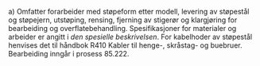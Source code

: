 a) Omfatter forarbeider med støpeform etter modell, levering av støpestål og støpejern, utstøping, rensing, fjerning av stigerør og klargjøring for bearbeiding og overflatebehandling. Spesifikasjoner for materialer og arbeider er angitt i *den spesielle beskrivelsen*.
For kabelhoder av støpestål henvises det til håndbok R410 Kabler til henge-, skråstag- og buebruer.
Bearbeiding inngår i prosess 85.222.

